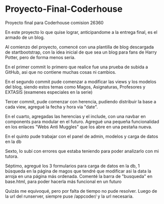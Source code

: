 # Proyecto-Final-Coderhouse
Proyecto final para Coderhouse comision 26360

En este proyecto lo que quise lograr, anticipandome a la entrega final, es el armado de un blog.

Al comienzo del proyecto, comencé con una plantilla de blog descargada de startbootstrap, con la
idea inicial de que sea un blog para fans de Harry Potter, pero de forma menos seria.

En el primer commit lo primero que realice fue una prueba de subida a GitHub, asi que no contiene
muchas cosas ni cambios.

En el segundo commit pude comenzar a modificar las views y los modelos del blog, siendo estos
temas como Magos, Asignaturas, Profesores y EXTASIS (examenes especiales en la serie)

Tercer commit, pude comenzar con herencia, pudiendo distribuir la base a cada view, agregué
la fecha y hora via "date".

En el cuarto, agregadas las herencias y el include, con una navbar en components para modular en
el futuro. Agregué una pequeña funcionalidad en los enlaces "Webs Anti Muggles" que los abre en
una pestaña nueva.

En el quinto pude trabajar con el panel de admin, modelos y carga de datos en la db

Sexto, lo subí con errores que estaba teniendo para poder analizarlo con mi tutora.

Séptimo, agregué los 3 formularios para carga de datos en la db, 1 búsqueda en la página de magos
que tendré que modificar asi la data la arroja en una página más ordenada.
Comenté la barra de "busqueda" en base.html, para poder hacerla más funcional en un futuro 

Quizás me equivoqué, pero por falta de tiempo no pude resolver. Luego de la url del runserver, siempre puse /appcoder/ y la url necesaria.
